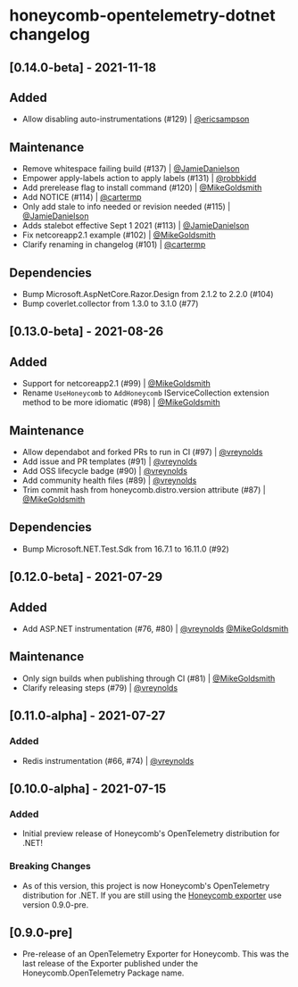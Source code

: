 # honeycomb-opentelemetry-dotnet changelog

## [0.14.0-beta] - 2021-11-18

## Added

- Allow disabling auto-instrumentations (#129) | [@ericsampson](https://github.com/ericsampson)

## Maintenance

- Remove whitespace failing build (#137) | [@JamieDanielson](https://github.com/JamieDanielson)
- Empower apply-labels action to apply labels (#131) | [@robbkidd](https://github.com/robbkidd)
- Add prerelease flag to install command (#120) | [@MikeGoldsmith](https://github.com/MikeGoldsmith)
- Add NOTICE (#114) | [@cartermp](https://github.com/cartermp)
- Only add stale to info needed or revision needed (#115) | [@JamieDanielson](https://github.com/JamieDanielson)
- Adds stalebot effective Sept 1 2021 (#113) | [@JamieDanielson](https://github.com/JamieDanielson)
- Fix netcoreapp2.1 example (#102) | [@MikeGoldsmith](https://github.com/MikeGoldsmith)
- Clarify renaming in changelog (#101) | [@cartermp](https://github.com/cartermp)

## Dependencies

- Bump Microsoft.AspNetCore.Razor.Design from 2.1.2 to 2.2.0 (#104)
- Bump coverlet.collector from 1.3.0 to 3.1.0 (#77)

## [0.13.0-beta] - 2021-08-26

## Added

- Support for netcoreapp2.1 (#99) | [@MikeGoldsmith](https://github.com/MikeGoldsmith)
- Rename `UseHoneycomb` to `AddHoneycomb` IServiceCollection extension method to be more idiomatic (#98) | [@MikeGoldsmith](https://github.com/MikeGoldsmith)

## Maintenance

- Allow dependabot and forked PRs to run in CI (#97) | [@vreynolds](https://github.com/vreynolds)
- Add issue and PR templates (#91) | [@vreynolds](https://github.com/vreynolds)
- Add OSS lifecycle badge (#90) | [@vreynolds](https://github.com/vreynolds)
- Add community health files (#89) | [@vreynolds](https://github.com/vreynolds)
- Trim commit hash from honeycomb.distro.version attribute (#87) | [@MikeGoldsmith](https://github.com/MikeGoldsmith)

## Dependencies

- Bump Microsoft.NET.Test.Sdk from 16.7.1 to 16.11.0 (#92)

## [0.12.0-beta] - 2021-07-29

## Added

- Add ASP.NET instrumentation (#76, #80) | [@vreynolds](https://github.com/vreynolds) [@MikeGoldsmith](https://github.com/MikeGoldsmith)

## Maintenance

- Only sign builds when publishing through CI (#81) | [@MikeGoldsmith](https://github.com/MikeGoldsmith)
- Clarify releasing steps (#79) | [@vreynolds](https://github.com/vreynolds)

## [0.11.0-alpha] - 2021-07-27

### Added

- Redis instrumentation  (#66, #74) | [@vreynolds](https://github.com/vreynolds)

## [0.10.0-alpha] - 2021-07-15

### Added

- Initial preview release of Honeycomb's OpenTelemetry distribution for .NET!

### Breaking Changes

- As of this version, this project is now Honeycomb's OpenTelemetry distribution for .NET.
  If you are still using the [Honeycomb exporter](https://github.com/honeycombio/opentelemetry-dotnet) use version 0.9.0-pre.

## [0.9.0-pre]

- Pre-release of an OpenTelemetry Exporter for Honeycomb.
  This was the last release of the Exporter published under the Honeycomb.OpenTelemetry Package name.
